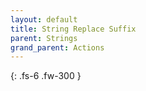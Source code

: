 ```yaml
---
layout: default
title: String Replace Suffix
parent: Strings
grand_parent: Actions
---
```

{: .fs-6 .fw-300 }
